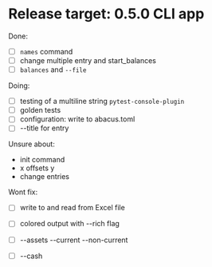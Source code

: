 # Release target: 0.5.0 CLI app


Done:
- [ ] `names` command
- [ ] change multiple entry and start_balances
- [ ] `balances` and `--file`

Doing:
- [ ] testing of a multiline string `pytest-console-plugin`
- [ ] golden tests
- [ ] configuration: write to abacus.toml
- [ ] --title for entry

Unsure about:
- init command
- x offsets y
- change entries

Wont fix:
- [ ] write to and read from Excel file
- [ ] colored output with --rich flag
- [ ] --assets --current --non-current
- [ ] --cash

